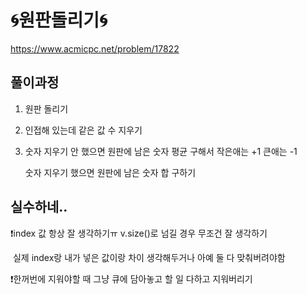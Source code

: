 # 🌀원판돌리기🌀

https://www.acmicpc.net/problem/17822



## 풀이과정

1. 원판 돌리기 

2. 인접해 있는데 같은 값 수 지우기

3. 숫자 지우기 안 했으면 원판에 남은 숫자 평균 구해서 작은애는 +1 큰애는 -1

   숫자 지우기 했으면 원판에 남은 숫자 합 구하기



## 실수하네..

❗️index 값 항상 잘 생각하기ㅠ v.size()로 넘길 경우 무조건 잘 생각하기

​	실제 index랑 내가 넣은 값이랑 차이 생각해두거나 아예 둘 다 맞춰버려야함

❗️한꺼번에 지워야할 때 그냥 큐에 담아놓고 할 일 다하고 지워버리기 



